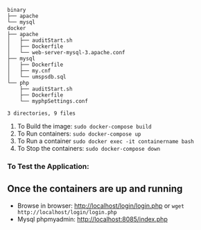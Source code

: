 ```
binary
├── apache
└── mysql
docker
├── apache
│   ├── auditStart.sh
│   ├── Dockerfile
│   └── web-server-mysql-3.apache.conf
├── mysql
│   ├── Dockerfile
│   ├── my.cnf
│   └── umspsdb.sql
└── php
    ├── auditStart.sh
    ├── Dockerfile
    └── myphpSettings.conf

3 directories, 9 files
```

1. To Build the image: 
`sudo docker-compose build`
1. To Run containers:
`sudo docker-compose up`
1. To Run a container
`sudo docker exec -it containername bash`
1. To Stop the containers:
`sudo docker-compose down`
    
### To Test the Application:
## Once the containers are up and running
* Browse in browser: [http://localhost/login/login.php](http://localhost/login/login.php) or `wget http://localhost/login/login.php`
* Mysql phpmyadmin: [http://localhost:8085/index.php](http://localhost:8085/index.php)

    
    
 
